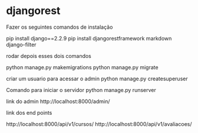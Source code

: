 # djangorest

Fazer os seguintes comandos de instalação 

pip install django==2.2.9
pip install djangorestframework markdown django-filter

rodar depois esses dois comandos 

python manage.py makemigrations
python manage.py migrate

criar um usuario para acessar o admin 
python manage.py createsuperuser

Comando para iniciar o servidor 
python manage.py runserver

link do admin http://localhost:8000/admin/

link dos end points 

http://localhost:8000/api/v1/cursos/
http://localhost:8000/api/v1/avaliacoes/
